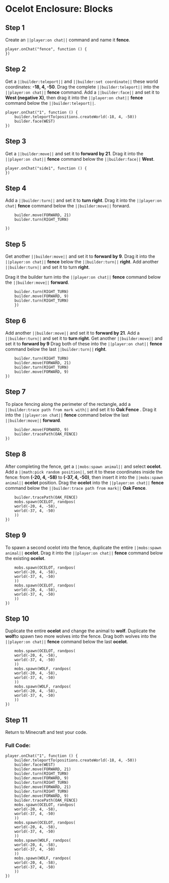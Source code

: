 # Ocelot Enclosure: Blocks

## Step 1
Create an ``||player:on chat||`` command and name it **fence**.

```blocks
player.onChat("fence", function () {
})
```

## Step 2

Get a ``||builder:teleport||`` and ``||builder:set coordinate||``  these world coordinates: **-18, 4, -50**. Drag the complete ``||builder:teleport||`` into the ``||player:on chat||`` **fence** command. Add a ``||builder:face||`` and set it to **West (negative X)**,  then drag it into the ``||player:on chat||`` **fence** command below the ``||builder:teleport||``.

```blocks
player.onChat("1", function () {
    builder.teleportTo(positions.createWorld(-18, 4, -50))
    builder.face(WEST)
})
```

## Step 3

Get a ``||builder:move||`` and set it to **forward by 21**. Drag it into the ``||player:on chat||`` **fence** command below the ``||builder:face||`` **West**.

```blocks
player.onChat("side1", function () {
})
```

## Step 4

Add a ``||builder:turn||`` and set it to **turn right**. Drag it into the ``||player:on chat|`` **fence** command below the ``||builder:move||`` forward.

```blocks
    builder.move(FORWARD, 21)
    builder.turn(RIGHT_TURN)
    
})
```

## Step 5

Get another ``||builder:move||`` and set it to **forward by 9**. Drag it into the ``||player:on chat||`` **fence**  below the ``||builder:turn||`` **right**. Add another 	``||builder:turn||`` and set it to turn **right**. 

Drag it  the builder turn into the ``||player:on chat||`` **fence** command below the ``||builder:move||`` **forward**.

```blocks
    builder.turn(RIGHT_TURN)
    builder.move(FORWARD, 9)
    builder.turn(RIGHT_TURN)
    })
```

## Step 6

Add another ``||builder:move||`` and set it to **forward by 21**. Add a ``||builder:turn||`` and set it to **turn right**. Get another ``||builder:move||`` and set it to **forward by 9** Drag both of these into the ``||player:on chat||`` **fence** command below the last ``||builder:turn||`` **right**.

```blocks
    builder.turn(RIGHT_TURN)
    builder.move(FORWARD, 21)
    builder.turn(RIGHT_TURN)
    builder.move(FORWARD, 9)
})
```

## Step 7

To place fencing along the perimeter of the rectangle, add a ``||builder:trace path from mark with||`` and set it to **Oak Fence** . Drag it into the ``||player:on chat||`` **fence** command below the last ``||builder:move||`` **forward**.

```blocks
    builder.move(FORWARD, 9)
    builder.tracePath(OAK_FENCE)
})
```

## Step 8

After completing the fence, get a ``||mobs:spawn animal||`` and select **ocelot**. Add a ``||math:pick random position||``, set it to these coordinates inside the fence: from **(-20, 4, -58)** to **(-37, 4, -50)**, then insert it into the ``||mobs:spawn animal||`` **ocelot** position. Drag the **ocelot** into the ``||player:on chat||`` **fence** command below the ``||builder:trace path from mark||`` **Oak Fence**.

```blocks
    builder.tracePath(OAK_FENCE)
    mobs.spawn(OCELOT, randpos(
    world(-20, 4, -58),
    world(-37, 4, -50)
    ))
})
```

## Step 9

To spawn a second ocelot into the fence, duplicate the entire ``||mobs:spawn animal||`` **ocelot**. Drag it into the ``||player:on chat||`` **fence** command below the existing **ocelot**.

```blocks
    mobs.spawn(OCELOT, randpos(
    world(-20, 4, -58),
    world(-37, 4, -50)
    ))
    mobs.spawn(OCELOT, randpos(
    world(-20, 4, -58),
    world(-37, 4, -50)
    ))
})
```

## Step 10

Duplicate the entire **ocelot** and change the animal to **wolf**. Duplicate the **wolf**to spawn two more wolves into the fence. Drag both wolves into the ``||player:on chat||`` **fence** command below the last **ocelot**.

```blocks
    mobs.spawn(OCELOT, randpos(
    world(-20, 4, -58),
    world(-37, 4, -50)
    ))
    mobs.spawn(WOLF, randpos(
    world(-20, 4, -58),
    world(-37, 4, -50)
    ))
    mobs.spawn(WOLF, randpos(
    world(-20, 4, -58),
    world(-37, 4, -50)
    ))
})
```

## Step 11

Return to Minecraft and test your code.

### Full Code: 

```blocks
player.onChat("1", function () {
    builder.teleportTo(positions.createWorld(-18, 4, -50))
    builder.face(WEST)
    builder.move(FORWARD, 21)
    builder.turn(RIGHT_TURN)
    builder.move(FORWARD, 9)
    builder.turn(RIGHT_TURN)
    builder.move(FORWARD, 21)
    builder.turn(RIGHT_TURN)
    builder.move(FORWARD, 9)
    builder.tracePath(OAK_FENCE)
    mobs.spawn(OCELOT, randpos(
    world(-20, 4, -58),
    world(-37, 4, -50)
    ))
    mobs.spawn(OCELOT, randpos(
    world(-20, 4, -58),
    world(-37, 4, -50)
    ))
    mobs.spawn(WOLF, randpos(
    world(-20, 4, -58),
    world(-37, 4, -50)
    ))
    mobs.spawn(WOLF, randpos(
    world(-20, 4, -58),
    world(-37, 4, -50)
    ))
})
```

